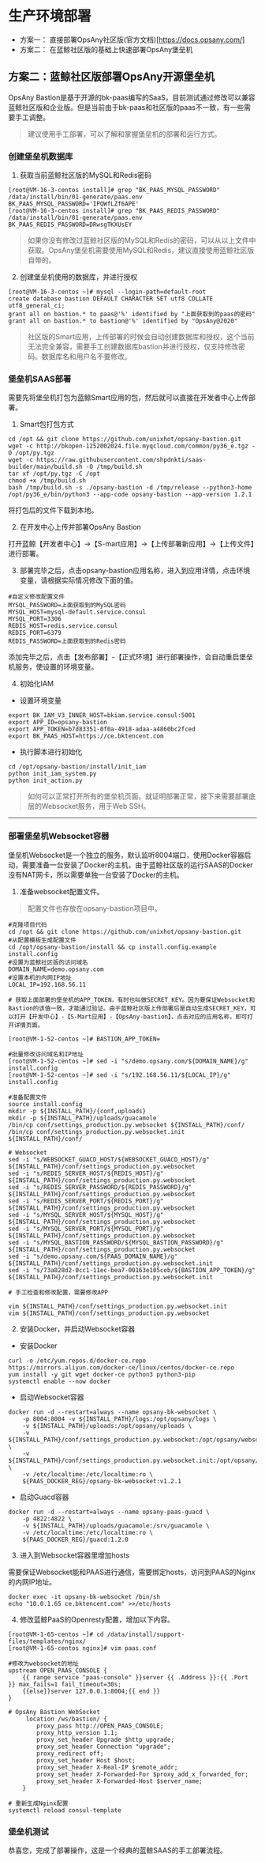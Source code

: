 # 生产环境部署

- 方案一： 直接部署OpsAny社区版(官方文档)[https://docs.opsany.com/]
- 方案二： 在蓝鲸社区版的基础上快速部署OpsAny堡垒机

## 方案二：蓝鲸社区版部署OpsAny开源堡垒机

OpsAny Bastion是基于开源的bk-paas编写的SaaS，目前测试通过修改可以兼容蓝鲸社区版和企业版。但是当前由于bk-paas和社区版的paas不一致，有一些需要手工调整。

> 建议使用手工部署，可以了解和掌握堡垒机的部署和运行方式。

### 创建堡垒机数据库

1. 获取当前蓝鲸社区版的MySQL和Redis密码

```
[root@VM-16-3-centos install]# grep "BK_PAAS_MYSQL_PASSWORD" /data/install/bin/01-generate/paas.env
BK_PAAS_MYSQL_PASSWORD='IPQWfLZf6APE'
[root@VM-16-3-centos install]# grep "BK_PAAS_REDIS_PASSWORD" /data/install/bin/01-generate/paas.env
BK_PAAS_REDIS_PASSWORD=DRwsgTKXUsEY
```

> 如果你没有修改过蓝鲸社区版的MySQL和Redis的密码，可以从以上文件中获取。OpsAny堡垒机需要使用MySQL和Redis，建议直接使用蓝鲸社区版自带的。


2. 创建堡垒机使用的数据库，并进行授权

```
[root@VM-16-3-centos ~]# mysql --login-path=default-root
create database bastion DEFAULT CHARACTER SET utf8 COLLATE utf8_general_ci;
grant all on bastion.* to paas@'%' identified by "上面获取到的paas的密码"
grant all on bastion.* to bastion@'%' identified by "OpsAny@2020"
```
> 社区版的Smart应用，上传部署的时候会自动创建数据库和授权，这个当前无法完全兼容，需要手工创建数据库bastion并进行授权，仅支持修改密码。数据库名和用户名不要修改。

### 堡垒机SAAS部署

需要先将堡垒机打包为蓝鲸Smart应用的包，然后就可以直接在开发者中心上传部署。

1. Smart包打包方式

```
cd /opt && git clone https://github.com/unixhot/opsany-bastion.git
wget -c http://bkopen-1252002024.file.myqcloud.com/common/py36_e.tgz -O /opt/py.tgz
wget -c https://raw.githubusercontent.com/shpdnkti/saas-builder/main/build.sh -O /tmp/build.sh
tar xf /opt/py.tgz -C /opt
chmod +x /tmp/build.sh
bash /tmp/build.sh -s ./opsany-bastion -d /tmp/release --python3-home /opt/py36_e/bin/python3 --app-code opsany-bastion --app-version 1.2.1
```

将打包后的文件下载到本地。

2. 在开发中心上传并部署OpsAny Bastion

打开蓝鲸【开发者中心】->【S-mart应用】->【上传部署新应用】->【上传文件】进行部署。

3. 部署完毕之后，点击opsany-bastion应用名称，进入到应用详情，点击环境变量，请根据实际情况修改下面的值。

```
#自定义修改配置文件
MYSQL_PASSWORD=上面获取到的MySQL密码
MYSQL_HOST=mysql-default.service.consul
MYSQL_PORT=3306
REDIS_HOST=redis.service.consul
REDIS_PORT=6379
REDIS_PASSWORD=上面获取到的Redis密码
```

添加完毕之后，点击【发布部署】-【正式环境】进行部署操作，会自动重启堡垒机服务，使设置的环境变量。

4. 初始化IAM

- 设置环境变量

```
export BK_IAM_V3_INNER_HOST=bkiam.service.consul:5001
export APP_ID=opsany-bastion
export APP_TOKEN=b7d83351-0f0a-4918-adaa-a4860bc2fced
export BK_PAAS_HOST=https://ce.bktencent.com
```

- 执行脚本进行初始化
```
cd /opt/opsany-bastion/install/init_iam
python init_iam_system.py
python init_action.py
```

> 如何可以正常打开所有的堡垒机页面，就证明部署正常，接下来需要部署底层的Websocket服务，用于Web SSH。

---

### 部署堡垒机Websocket容器

堡垒机Websocket是一个独立的服务，默认监听8004端口，使用Docker容器启动，需要准备一台安装了Docker的主机，由于蓝鲸社区版的运行SAAS的Docker没有NAT网卡，所以需要单独一台安装了Docker的主机。

1. 准备websocket配置文件。

> 配置文件也存放在opsany-bastion项目中。

```
#克隆项目代码
cd /opt && git clone https://github.com/unixhot/opsany-bastion.git
#从配置模板生成配置文件
cd /opt/opsany-bastion/install && cp install.config.example install.config
#设置为蓝鲸社区版的访问域名
DOMAIN_NAME=demo.opsany.com
#设置本机的内网IP地址
LOCAL_IP=192.168.56.11

# 获取上面部署的堡垒机的APP_TOKEN，有时也叫做SECRET_KEY。因为要保证Websocket和Bastion的该值一致，才能通过验证。由于蓝鲸社区版上传部署后是自动生成SECRET_KEY，可以打开【开发中心】-【S-Mart应用】-【OpsAny-bastion】，点击对应的应用名称，即可打开详情页面。

[root@VM-1-52-centos ~]# BASTION_APP_TOKEN=

#批量修改访问域名和IP地址
[root@VM-1-52-centos ~]# sed -i "s/demo.opsany.com/${DOMAIN_NAME}/g" install.config
[root@VM-1-52-centos ~]# sed -i "s/192.168.56.11/${LOCAL_IP}/g" install.config

#准备配置文件
source install.config
mkdir -p ${INSTALL_PATH}/{conf,uploads}
mkdir -p ${INSTALL_PATH}/uploads/guacamole
/bin/cp conf/settings_production.py.websocket ${INSTALL_PATH}/conf/
/bin/cp conf/settings_production.py.websocket.init ${INSTALL_PATH}/conf/

# Websocket
sed -i "s/WEBSOCKET_GUACD_HOST/${WEBSOCKET_GUACD_HOST}/g" ${INSTALL_PATH}/conf/settings_production.py.websocket
sed -i "s/REDIS_SERVER_HOST/${REDIS_HOST}/g" ${INSTALL_PATH}/conf/settings_production.py.websocket
sed -i "s/REDIS_SERVER_PASSWORD/${REDIS_PASSWORD}/g" ${INSTALL_PATH}/conf/settings_production.py.websocket
sed -i "s/REDIS_SERVER_PORT/${REDIS_PORT}/g" ${INSTALL_PATH}/conf/settings_production.py.websocket
sed -i "s/MYSQL_SERVER_HOST/${MYSQL_HOST}/g" ${INSTALL_PATH}/conf/settings_production.py.websocket
sed -i "s/MYSQL_SERVER_PORT/${MYSQL_PORT}/g" ${INSTALL_PATH}/conf/settings_production.py.websocket
sed -i "s/MYSQL_BASTION_PASSWORD/${MYSQL_BASTION_PASSWORD}/g" ${INSTALL_PATH}/conf/settings_production.py.websocket
sed -i "s/demo.opsany.com/${PAAS_DOMAIN_NAME}/g" ${INSTALL_PATH}/conf/settings_production.py.websocket.init
sed -i "s/73a828d2-0cc1-11ec-bea7-00163e105ceb/${BASTION_APP_TOKEN}/g" ${INSTALL_PATH}/conf/settings_production.py.websocket.init

# 手工检查和修改配置，需要修改APP

vim ${INSTALL_PATH}/conf/settings_production.py.websocket.init
vim ${INSTALL_PATH}/conf/settings_production.py.websocket
```

2. 安装Docker，并启动Websocket容器

- 安装Docker

```
curl -o /etc/yum.repos.d/docker-ce.repo https://mirrors.aliyun.com/docker-ce/linux/centos/docker-ce.repo
yum install -y git wget docker-ce python3 python3-pip
systemctl enable --now docker
```

- 启动Websocket容器
```
docker run -d --restart=always --name opsany-bk-websocket \
    -p 8004:8004 -v ${INSTALL_PATH}/logs:/opt/opsany/logs \
    -v ${INSTALL_PATH}/uploads:/opt/opsany/uploads \
    -v ${INSTALL_PATH}/conf/settings_production.py.websocket:/opt/opsany/websocket/config/prod.py \
    -v ${INSTALL_PATH}/conf/settings_production.py.websocket.init:/opt/opsany/websocket/config/__init__.py \
    -v /etc/localtime:/etc/localtime:ro \
    ${PAAS_DOCKER_REG}/opsany-bk-websocket:v1.2.1
```

- 启动Guacd容器

```
docker run -d --restart=always --name opsany-paas-guacd \
    -p 4822:4822 \
    -v ${INSTALL_PATH}/uploads/guacamole:/srv/guacamole \
    -v /etc/localtime:/etc/localtime:ro \
    ${PAAS_DOCKER_REG}/guacd:1.2.0
```

3. 进入到Websocket容器里增加hosts

需要保证Websocket能和PAAS进行通信，需要绑定hosts，访问到PAAS的Nginx的内网IP地址。

```
docker exec -it opsany-bk-websocket /bin/sh
echo "10.0.1.65 ce.bktencent.com" >>/etc/hosts
```

4. 修改蓝鲸PaaS的Openresty配置，增加以下内容。

```
[root@VM-1-65-centos ~]# cd /data/install/support-files/templates/nginx/
[root@VM-1-65-centos nginx]# vim paas.conf

#修改为websocket的地址
upstream OPEN_PAAS_CONSOLE {
    {{ range service "paas-console" }}server {{ .Address }}:{{ .Port }} max_fails=1 fail_timeout=30s;
    {{else}}server 127.0.0.1:8004;{{ end }}
}

# OpsAny Bastion WebSocket
     location /ws/bastion/ {
        proxy_pass http://OPEN_PAAS_CONSOLE;
        proxy_http_version 1.1;
        proxy_set_header Upgrade $http_upgrade;
        proxy_set_header Connection "upgrade";
        proxy_redirect off;
        proxy_set_header Host $host;
        proxy_set_header X-Real-IP $remote_addr;
        proxy_set_header X-Forwarded-For $proxy_add_x_forwarded_for;
        proxy_set_header X-Forwarded-Host $server_name;
    }

# 重新生成Nginx配置    
systemctl reload consul-template
```

### 堡垒机测试

恭喜您，完成了部署操作，这是一个经典的蓝鲸SAAS的手工部署流程。
